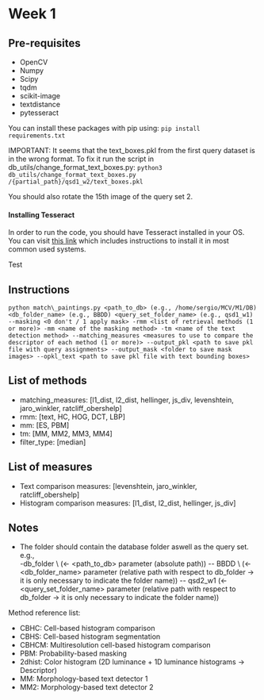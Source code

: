 # Week 1

## Pre-requisites
- OpenCV
- Numpy
- Scipy
- tqdm
- scikit-image
- textdistance
- pytesseract

You can install these packages with pip using: 
`pip install requirements.txt`

IMPORTANT: It seems that the text_boxes.pkl from the first query dataset is in the wrong format. To fix it run the script in db_utils/change_format_text_boxes.py:
`python3 db_utils/change_format_text_boxes.py /{partial_path}/qsd1_w2/text_boxes.pkl`

You should also rotate the 15th image of the query set 2.

#### Installing Tesseract
In order to run the code, you should have Tesseract installed in your OS.
You can visit [this link](https://stackoverflow.com/questions/50951955/pytesseract-tesseractnotfound-error-tesseract-is-not-installed-or-its-not-i)
which includes instructions to install it in most common used systems.

Test

## Instructions
`python match\_paintings.py <path_to_db> (e.g., /home/sergio/MCV/M1/DB) <db_folder_name> (e.g., BBDD) <query_set_folder_name> (e.g., qsd1_w1) --masking <0 don't / 1 apply mask> -rmm <list of retrieval methods (1 or more)> -mm <name of the masking method> -tm <name of the text detection method> --matching_measures <measures to use to compare the descriptor of each method (1 or more)> --output_pkl <path to save pkl file with query assignments> --output_mask <folder to save mask images> --opkl_text <path to save pkl file with text bounding boxes>`

## List of methods
<ul>
    <li> matching_measures: [l1_dist, l2_dist, hellinger, js_div, levenshtein, jaro_winkler, ratcliff_obershelp]</li>
    <li> rmm: [text, HC, HOG, DCT, LBP]</li>
    <li> mm: [ES, PBM]</li>
    <li> tm: [MM, MM2, MM3, MM4]</li>
    <li> filter_type: [median]</li>
    
</ul>

## List of measures
<ul>
    <li> Text comparison measures: [levenshtein, jaro_winkler, ratcliff_obershelp] </li>
    <li> Histogram comparison measures: [l1_dist, l2_dist, hellinger, js_div] </li>
</ul>

## Notes
 - The folder should contain the database folder aswell as the query set. \
    e.g., \
    -db_folder \ (<- <path_to_db> parameter (absolute path))
    -- BBDD \ (<- <db_folder_name> parameter (relative path with respect to db_folder -> it is only necessary to indicate the folder name))
    -- qsd2_w1 (<- <query_set_folder_name> parameter (relative path with respect to db_folder -> it is only necessary to indicate the folder name))

Method reference list:
- CBHC: Cell-based histogram comparison
- CBHS: Cell-based histogram segmentation
- CBHCM: Multiresolution cell-based histogram comparison
- PBM: Probability-based masking
- 2dhist: Color histogram (2D luminance + 1D luminance histograms -> Descriptor)
- MM: Morphology-based text detector 1
- MM2: Morphology-based text detector 2
